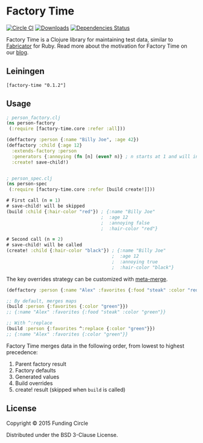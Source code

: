 # Factory Time
[![Circle CI](https://circleci.com/gh/FundingCircle/factory-time/tree/master.svg?style=svg)](https://circleci.com/gh/FundingCircle/factory-time/tree/master)
[![Downloads](https://jarkeeper.com/FundingCircle/factory-time/downloads.svg)](https://jarkeeper.com/FundingCircle/factory-time)
[![Dependencies Status](https://jarkeeper.com/FundingCircle/factory-time/status.svg)](https://jarkeeper.com/FundingCircle/factory-time)

Factory Time is a Clojure library for maintaining test data, similar to [Fabricator](http://www.fabricationgem.org/) for Ruby. Read more about the motivation for Factory Time on our [blog](https://engineering.fundingcircle.com/blog/2015/03/21/factory-time/).

## Leiningen

`[factory-time "0.1.2"]`

## Usage

```clojure
; person_factory.clj
(ns person-factory
 (:require [factory-time.core :refer :all]))

(deffactory :person {:name "Billy Joe", :age 42})
(deffactory :child {:age 12}
  :extends-factory :person
  :generators {:annoying (fn [n] (even? n)} ; n starts at 1 and will increase by 1 every time build is called
  :create! save-child!)
```

```clojure

; person_spec.clj
(ns person-spec
 (:require [factory-time.core :refer [build create!]]))

# First call (n = 1)
# save-child! will be skipped
(build :child {:hair-color "red"}) ; {:name "Billy Joe"
                                   ;  :age 12
                                   ;  :annoying false
                                   ;  :hair-color "red"}

# Second call (n = 2)
# save-child! will be called
(create! :child {:hair-color "black"}) ; {:name "Billy Joe"
                                       ;  :age 12
                                       ;  :annoying true
                                       ;  :hair-color "black"}
```

The key overrides strategy can be customized with [meta-merge](https://github.com/weavejester/meta-merge).

```clojure
(deffactory :person {:name "Alex" :favorites {:food "steak" :color "red"}})

;; By default, merges maps
(build :person {:favorites {:color "green"}})  
;; {:name "Alex" :favorites {:food "steak" :color "green"}}

;; With ^:replace
(build :person {:favorites ^:replace {:color "green"}}) 
;; {:name "Alex" :favorites {:color "green"}}
```

Factory Time merges data in the following order, from lowest to highest precedence:

1. Parent factory result
1. Factory defaults
1. Generated values
1. Build overrides
1. create! result (skipped when `build` is called)


## License

Copyright © 2015 Funding Circle

Distributed under the BSD 3-Clause License.
